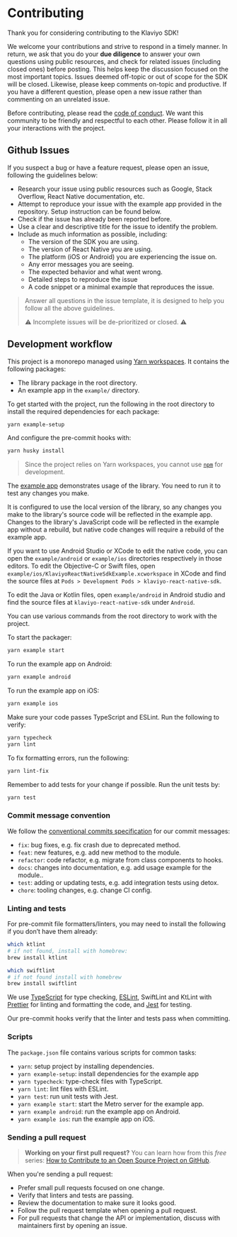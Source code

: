 # Contributing

Thank you for considering contributing to the Klaviyo SDK!

We welcome your contributions and strive to respond in a timely manner. In return, we ask that you do your
**due diligence** to answer your own questions using public resources, and check for related issues (including
closed ones) before posting. This helps keep the discussion focused on the most important topics. Issues deemed
off-topic or out of scope for the SDK will be closed. Likewise, please keep comments on-topic and productive. If
you have a different question, please open a new issue rather than commenting on an unrelated issue.

Before contributing, please read the [code of conduct](./CODE_OF_CONDUCT.md). We want this community to be friendly
and respectful to each other. Please follow it in all your interactions with the project.

## Github Issues

If you suspect a bug or have a feature request, please open an issue, following the guidelines below:

- Research your issue using public resources such as Google, Stack Overflow, React Native documentation, etc.
- Attempt to reproduce your issue with the example app provided in the repository. Setup instruction can be found below.
- Check if the issue has already been reported before.
- Use a clear and descriptive title for the issue to identify the problem.
- Include as much information as possible, including:
  - The version of the SDK you are using.
  - The version of React Native you are using.
  - The platform (iOS or Android) you are experiencing the issue on.
  - Any error messages you are seeing.
  - The expected behavior and what went wrong.
  - Detailed steps to reproduce the issue
  - A code snippet or a minimal example that reproduces the issue.

> Answer all questions in the issue template, it is designed to help you follow all the above guidelines.
>
> ⚠️ Incomplete issues will be de-prioritized or closed. ⚠️

## Development workflow

This project is a monorepo managed using [Yarn workspaces](https://yarnpkg.com/features/workspaces). It contains the following packages:

- The library package in the root directory.
- An example app in the `example/` directory.

To get started with the project, run the following in the root directory to install the required dependencies for each package:

```sh
yarn example-setup
```

And configure the pre-commit hooks with:

```sh
yarn husky install
```

> Since the project relies on Yarn workspaces, you cannot use [`npm`](https://github.com/npm/cli) for development.

The [example app](/example) demonstrates usage of the library. You need to run it to test any changes you make.

It is configured to use the local version of the library, so any changes you make to the library's source code will be
reflected in the example app. Changes to the library's JavaScript code will be reflected in the example app without a
rebuild, but native code changes will require a rebuild of the example app.

If you want to use Android Studio or XCode to edit the native code, you can open the `example/android` or `example/ios`
directories respectively in those editors. To edit the Objective-C or Swift files, open `example/ios/KlaviyoReactNativeSdkExample.xcworkspace`
in XCode and find the source files at `Pods > Development Pods > klaviyo-react-native-sdk`.

To edit the Java or Kotlin files, open `example/android` in Android studio and find the source files at `klaviyo-react-native-sdk` under `Android`.

You can use various commands from the root directory to work with the project.

To start the packager:

```sh
yarn example start
```

To run the example app on Android:

```sh
yarn example android
```

To run the example app on iOS:

```sh
yarn example ios
```

Make sure your code passes TypeScript and ESLint. Run the following to verify:

```sh
yarn typecheck
yarn lint
```

To fix formatting errors, run the following:

```sh
yarn lint-fix
```

Remember to add tests for your change if possible. Run the unit tests by:

```sh
yarn test
```

### Commit message convention

We follow the [conventional commits specification](https://www.conventionalcommits.org/en) for our commit messages:

- `fix`: bug fixes, e.g. fix crash due to deprecated method.
- `feat`: new features, e.g. add new method to the module.
- `refactor`: code refactor, e.g. migrate from class components to hooks.
- `docs`: changes into documentation, e.g. add usage example for the module..
- `test`: adding or updating tests, e.g. add integration tests using detox.
- `chore`: tooling changes, e.g. change CI config.

### Linting and tests

For pre-commit file formatters/linters, you may need to install the following if you don’t have them already:

```sh
which ktlint
# if not found, install with homebrew:
brew install ktlint

which swiftlint
# if not found install with homebrew
brew install swiftlint
```

We use [TypeScript](https://www.typescriptlang.org/) for type checking, [ESLint](https://eslint.org/), SwiftLint and KtLint with [Prettier](https://prettier.io/) for linting and formatting the code, and [Jest](https://jestjs.io/) for testing.

Our pre-commit hooks verify that the linter and tests pass when committing.

### Scripts

The `package.json` file contains various scripts for common tasks:

- `yarn`: setup project by installing dependencies.
- `yarn example-setup`: install dependencies for the example app
- `yarn typecheck`: type-check files with TypeScript.
- `yarn lint`: lint files with ESLint.
- `yarn test`: run unit tests with Jest.
- `yarn example start`: start the Metro server for the example app.
- `yarn example android`: run the example app on Android.
- `yarn example ios`: run the example app on iOS.

### Sending a pull request

> **Working on your first pull request?** You can learn how from this _free_ series: [How to Contribute to an Open Source Project on GitHub](https://app.egghead.io/playlists/how-to-contribute-to-an-open-source-project-on-github).

When you're sending a pull request:

- Prefer small pull requests focused on one change.
- Verify that linters and tests are passing.
- Review the documentation to make sure it looks good.
- Follow the pull request template when opening a pull request.
- For pull requests that change the API or implementation, discuss with maintainers first by opening an issue.
